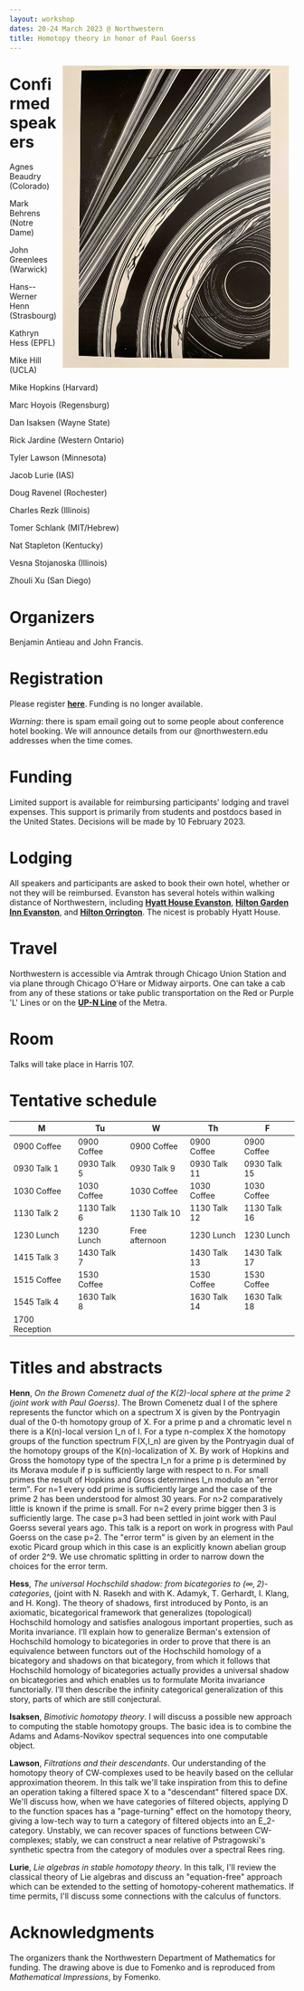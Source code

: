 ```yaml
---
layout: workshop
dates: 20-24 March 2023 @ Northwestern
title: Homotopy theory in honor of Paul Goerss
---
```

<div style="display:none">
$
\newcommand\A{\mathrm{A}}
\newcommand\C{\mathrm{C}}
\newcommand\D{\mathrm{D}}
\newcommand\E{\mathrm{E}}
\newcommand\F{\mathrm{F}}
\newcommand\G{\mathrm{G}}
\newcommand\H{\mathrm{H}}
\newcommand\h{\mathrm{h}}
\newcommand\K{\mathrm{K}}
\newcommand\L{\mathrm{L}}
\newcommand\M{\mathrm{M}}
\newcommand\t{\mathrm{t}}
\newcommand{\bA}{\mathbf{A}}
\newcommand{\bG}{\mathbf{G}}
\newcommand{\bH}{\mathbf{H}}
\newcommand{\bT}{\mathbf{T}}
\newcommand{\bW}{\mathbf{W}}
\newcommand{\Gm}{\bG_m}
\newcommand\Ascr{\mathcal{A}}
\newcommand\Cscr{\mathcal{C}}
\newcommand\Dscr{\mathcal{D}}
\newcommand\Escr{\mathcal{E}}
\newcommand\Kscr{\mathcal{K}}
\newcommand\Lscr{\mathcal{L}}
\newcommand\Oscr{\mathcal{O}}
\newcommand\Perfscr{\mathcal{P}\mathrm{erf}}
\newcommand\Acscr{\mathcal{A}\mathrm{c}}
\newcommand\heart{\heartsuit}
\newcommand\cn{\mathrm{cn}}
\newcommand\op{\mathrm{op}}
\newcommand\gr{\mathrm{gr}}
\newcommand\Gr{\mathrm{Gr}}
\newcommand\fil{\mathrm{fil}}
\newcommand\Ho{\mathrm{Ho}}
\newcommand\dR{\mathrm{dR}}
\newcommand\HH{\mathrm{HH}}
\newcommand\HC{\mathrm{HC}}
\newcommand\HP{\mathrm{HP}}
\newcommand\TC{\mathrm{TC}}
\newcommand\TP{\mathrm{TP}}
\newcommand{\bMap}{\mathbf{Map}}
\newcommand{\End}{\mathrm{End}}
\newcommand{\Mod}{\mathrm{Mod}}
\newcommand{\coMod}{\mathrm{coMod}}
\newcommand{\Fun}{\mathrm{Fun}}
\newcommand{\bMap}{\mathbf{Map}}
\newcommand\bE{\mathbf{E}}
\newcommand\bZ{\mathbf{Z}}
\newcommand\bAM{\mathbf{AM}}
\newcommand\bLM{\mathbf{LM}}
\newcommand\Spec{\mathrm{Spec}}
\newcommand\CAlg{\mathrm{CAlg}}
\newcommand\aCAlg{\mathfrak{a}\CAlg}
\newcommand\dCAlg{\mathfrak{d}\CAlg}
$
</div>


<img style="float: right; padding: 10px" width="400" src="../assets/jpg/fomenko-26.jpg">

# Confirmed speakers

Agnes Beaudry (Colorado)

Mark Behrens (Notre Dame)

John Greenlees (Warwick)

Hans--Werner Henn (Strasbourg)

Kathryn Hess (EPFL)

Mike Hill (UCLA)

Mike Hopkins (Harvard)

Marc Hoyois (Regensburg)

Dan Isaksen (Wayne State)

Rick Jardine (Western Ontario)

Tyler Lawson (Minnesota)

Jacob Lurie (IAS)

Doug Ravenel (Rochester)    

Charles Rezk (Illinois)

Tomer Schlank (MIT/Hebrew)

Nat Stapleton (Kentucky)

Vesna Stojanoska (Illinois)

Zhouli Xu (San Diego)

# Organizers

Benjamin Antieau and John Francis.

# Registration

Please register **[here](https://sites.math.northwestern.edu/homotopy-theory-registration/)**.
Funding is no longer available.

*Warning*: there is spam email going out to some people about conference hotel booking. 
We will announce details from our @northwestern.edu addresses when the time comes.

# Funding

Limited support is available for reimbursing participants' lodging and travel expenses.
This support is primarily from students and postdocs based in the United States.
Decisions will be made by 10 February 2023.

# Lodging

All speakers and participants are asked to book their own hotel, whether or not they will be
reimbursed.
Evanston has several hotels within walking distance of Northwestern, including
**[Hyatt House Evanston](https://www.hyatt.com/en-US/hotel/illinois/hyatt-house-chicago-evanston/chixe?src=corp_lclb_gmb_seo_chixe)**,
**[Hilton Garden Inn Evanston](https://www.hilton.com/en/hotels/ordevgi-hilton-garden-inn-chicago-north-shore-evanston/)**, and
**[Hilton Orrington](https://www.hilton.com/en/hotels/ordoehf-hilton-orrington-evanston/)**.
The nicest is probably Hyatt House.

# Travel

Northwestern is accessible via Amtrak through Chicago Union Station and via plane through Chicago O'Hare or
Midway airports. One can take a cab from any of these stations or take public transportation on the Red or
Purple 'L' Lines or on the **[UP-N
Line](https://ridertools.metrarail.com/maps-schedules/train-lines/UP-N)** of the Metra.

# Room

Talks will take place in Harris 107.

# Tentative schedule

|M|Tu|W|Th|F|
|-|--|-|--|-|
|0900 Coffee|0900 Coffee|0900 Coffee|0900 Coffee|0900 Coffee|
|0930 Talk 1|0930 Talk 5|0930 Talk 9|0930 Talk 11|0930 Talk 15|
|1030 Coffee|1030 Coffee|1030 Coffee|1030 Coffee|1030 Coffee|
|1130 Talk 2|1130 Talk 6|1130 Talk 10|1130 Talk 12|1130 Talk 16|
|1230 Lunch|1230 Lunch|Free afternoon|1230 Lunch|1230 Lunch|
|1415 Talk 3|1430 Talk 7||1430 Talk 13|1430 Talk 17|
|1515 Coffee|1530 Coffee||1530 Coffee|1530 Coffee|
|1545 Talk 4|1630 Talk 8||1630 Talk 14|1630 Talk 18|
|1700 Reception|

# Titles and abstracts

**Henn**, _On the Brown Comenetz dual of the K(2)-local sphere at the prime 2 (joint work with Paul Goerss)_. 
The Brown Comenetz dual I of the sphere represents the functor which on a spectrum X is given by the Pontryagin dual of the 0-th homotopy group of X. For a prime p and a chromatic level n there is a K(n)-local version I_n of I. For a type n-complex X the homotopy groups of the function spectrum F(X,I_n) are given by the Pontryagin dual of the homotopy groups of the K(n)-localization of X. By work of Hopkins and Gross  the homotopy type of the spectra I_n for a prime p is determined by its Morava module if p is sufficiently large with respect to n. For small primes the result of Hopkins and Gross determines I_n modulo an "error term". For n=1 every odd prime is sufficiently large and the case of the prime 2 has been understood for almost 30 years. For n>2 comparatively little is known if the prime is small. For n=2 every prime bigger then 3 is sufficiently large. The case p=3 had been settled in joint work with Paul Goerss several years ago. This talk is a report on work in progress with Paul Goerss on the case p=2. The "error term" is given by an element in the exotic Picard group which in this case is an explicitly known abelian group of order 2^9. We use chromatic splitting in order to narrow down the choices for the error term.

**Hess**, _The universal Hochschild shadow: from bicategories to $(\infty, 2)$-categories_, (joint with N. Rasekh and with K. Adamyk, T. Gerhardt, I. Klang, and H. Kong).
The theory of shadows, first introduced by Ponto, is an axiomatic, bicategorical framework that generalizes (topological) Hochschild homology and satisfies analogous important properties, such as Morita invariance. I’ll explain how to generalize Berman's extension of Hochschild homology to bicategories in order to prove that there is an equivalence between functors out of the Hochschild homology of a bicategory and shadows on that bicategory, from which it follows that Hochschild homology of bicategories actually provides a universal shadow on bicategories and which enables us to formulate Morita invariance functorially. I’ll then describe the infinity categorical generalization of this story, parts of which are still conjectural.

**Isaksen**, _Bimotivic homotopy theory_. I will discuss a possible new approach to computing the stable homotopy groups.  The basic idea is to combine the Adams and Adams-Novikov spectral sequences into one computable object.

**Lawson**, _Filtrations and their descendants_.
Our understanding of the homotopy theory of CW-complexes used to be heavily based on the cellular approximation theorem. In this talk we'll take inspiration from this to define an operation taking a filtered space X to a "descendant" filtered space DX. We'll discuss how, when we have categories of filtered objects, applying D to the function spaces has a "page-turning" effect on the homotopy theory, giving a low-tech way to turn a category of filtered objects into an E_2-category. Unstably, we can recover spaces of functions between CW-complexes; stably, we can construct a near relative of Pstragowski's synthetic spectra from the category of modules over a spectral Rees ring.

**Lurie**, _Lie algebras in stable homotopy theory_.
In this talk, I'll review the classical theory of Lie algebras and discuss an "equation-free" approach which can be extended to the setting of homotopy-coherent mathematics. If time permits, I'll discuss some connections with the calculus of functors.



# Acknowledgments

The organizers thank the Northwestern Department of Mathematics for funding.
The drawing above is due to Fomenko and is reproduced from *Mathematical
Impressions*, by Fomenko.
